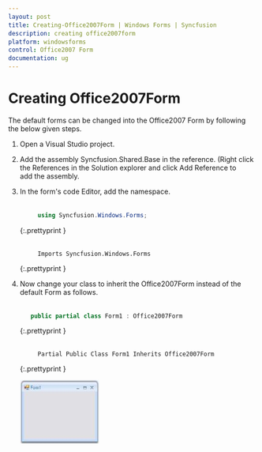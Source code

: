 ```yaml
---
layout: post
title: Creating-Office2007Form | Windows Forms | Syncfusion
description: creating office2007form
platform: windowsforms
control: Office2007 Form
documentation: ug
---
```


# Creating Office2007Form

The default forms can be changed into the Office2007 Form by following the below given steps.

1. Open a Visual Studio project. 
2. Add the assembly Syncfusion.Shared.Base in the reference. (Right click the References in the Solution explorer and click Add Reference to  
   add the assembly. 
3. In the form's code Editor, add the namespace.

   ~~~ cs

		using Syncfusion.Windows.Forms;

   ~~~
   {:.prettyprint }

   ~~~ vbnet

		Imports Syncfusion.Windows.Forms

   ~~~
   {:.prettyprint }
   
4. Now change your class to inherit the Office2007Form instead of the default Form as follows.

   ~~~ cs

      public partial class Form1 : Office2007Form 

   ~~~
   {:.prettyprint }

   ~~~ vbnet

		Partial Public Class Form1 Inherits Office2007Form

   ~~~
   {:.prettyprint }
   
   ![](Creating-Office2007Form_images/Creating-Office2007Form_img1.jpeg)